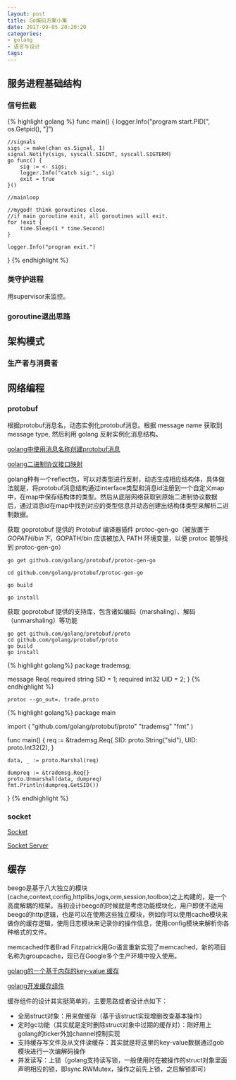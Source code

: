 ```yaml
---
layout: post
title: Go编码方案小集
date: 2017-09-05 20:20:20
categories:
- golang
- 语言与设计
tags:
---
```


## 服务进程基础结构

### 信号拦截

{% highlight golang %}
func main() {
    logger.Info("program start.PID[", os.Getpid(), "]")

    //signals
    sigs := make(chan os.Signal, 1)
    signal.Notify(sigs, syscall.SIGINT, syscall.SIGTERM)
    go func() {
        sig := <- sigs;
        logger.Info("catch sig:", sig)
        exit = true
    }()

    //mainloop

    //mygod! think goroutines close.
    //if main goroutine exit, all goroutines will exit.
    for !exit {
        time.Sleep(1 * time.Second)
    }

    logger.Info("program exit.")
}
{% endhighlight %}

### 类守护进程

用supervisor来监控。

### goroutine退出思路



## 架构模式

### 生产者与消费者

## 网络编程

### protobuf

根据protobuf消息名，动态实例化protobuf消息。根据 message name 获取到 message type, 然后利用 golang 反射实例化消息结构。

[golang中使用消息名称创建protobuf消息](https://www.cnblogs.com/wertyd/p/7749875.html)

[golang二进制协议接口映射](https://segmentfault.com/a/1190000008471015)

golang种有一个reflect包，可以对类型进行反射，动态生成相应结构体，具体做法就是，将protobuf消息结构通过interface类型和消息id注册到一个自定义map中，在map中保存结构体的类型。然后从底层网络获取到原始二进制协议数据后，通过消息id在map中找到对应的类型信息并动态创建出结构体类型来解析二进制数据。

获取 goprotobuf 提供的 Protobuf 编译器插件 protoc-gen-go（被放置于 $GOPATH/bin 下，$GOPATH/bin 应该被加入 PATH 环境变量，以便 protoc 能够找到 protoc-gen-go）
```
go get github.com/golang/protobuf/protoc-gen-go

cd github.com/golang/protobuf/protoc-gen-go

go build

go install
```

获取 goprotobuf 提供的支持库，包含诸如编码（marshaling）、解码（unmarshaling）等功能
```
go get github.com/golang/protobuf/proto
cd github.com/golang/protobuf/proto
go build
go install
```

{% highlight golang%}
package trademsg;

message Req{
  required string   SID = 1;
  required int32    UID = 2;
}
{% endhighlight %}

```
protoc --go_out=. trade.proto
```

{% highlight golang%}
package main

import (
    "github.com/golang/protobuf/proto"
    "trademsg"
    "fmt"
)

func main() {
    req := &trademsg.Req{
        SID: proto.String("sid"),
        UID: proto.Int32(2),
    }

    data, _ := proto.Marshal(req)

    dumpreq := &trademsg.Req{}
    proto.Unmarshal(data, dumpreq)
    fmt.Println(dumpreq.GetSID())
}
{% endhighlight %}

### socket 

[Socket](https://studygolang.com/articles/207)

[Socket Server](http://blog.csdn.net/ahlxt123/article/details/47726783)

## 缓存

beego是基于八大独立的模块(cache,context,config,httplibs,logs,orm,session,toolbox)之上构建的，是一个高度解耦的框架。当初设计beego的时候就是考虑功能模块化，用户即使不适用beego的http逻辑，也是可以在使用这些独立模块，例如你可以使用cache模块来做你的缓存逻辑，使用日志模块来记录你的操作信息，使用config模块来解析你各种格式的文件。

memcached作者Brad Fitzpatrick用Go语言重新实现了memcached，新的项目名称为groupcache，现已在Google多个生产环境中投入使用。

[golang的一个基于内存的key-value 缓存](http://blog.csdn.net/u010471121/article/details/53099401)

[golang开发缓存组件](http://blog.csdn.net/oaa608868/article/details/53489478)

缓存组件的设计其实挺简单的，主要思路或者设计点如下：
- 全局struct对象：用来做缓存（基于该struct实现增删改查基本操作）
- 定时gc功能（其实就是定时删除struct对象中过期的缓存对）：刚好用上golang的ticker外加channel控制实现
- 支持缓存写文件及从文件读缓存：其实就是将这里的key-value数据通过gob模块进行一次编解码操作
- 并发读写：上锁（golang支持读写锁，一般使用时在被操作的struct对象里面声明相应的锁，即sync.RWMutex，操作之前先上锁，之后解锁即可）